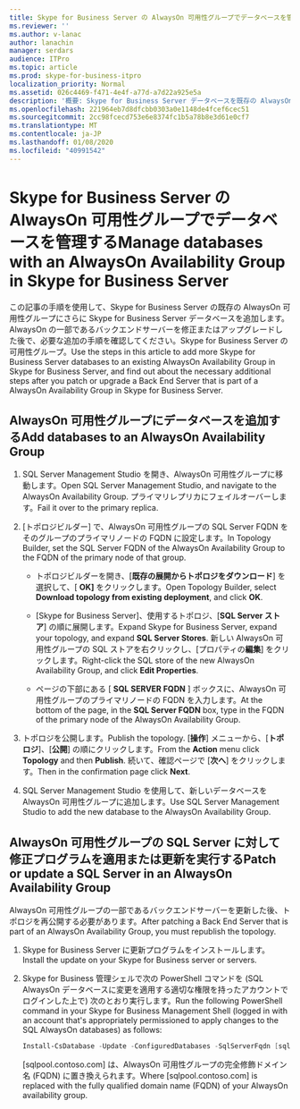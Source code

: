 ```yaml
---
title: Skype for Business Server の AlwaysOn 可用性グループでデータベースを管理する
ms.reviewer: ''
ms.author: v-lanac
author: lanachin
manager: serdars
audience: ITPro
ms.topic: article
ms.prod: skype-for-business-itpro
localization_priority: Normal
ms.assetid: 026c4469-f471-4e4f-a77d-a7d22a925e5a
description: '概要: Skype for Business Server データベースを既存の AlwaysOn 可用性グループに追加する方法について説明し、Skype for the AlwaysOn 可用性グループの一部であるバックエンドサーバーを修正またはアップグレードした後に必要な追加の手順について説明します。Business Server。'
ms.openlocfilehash: 221964eb7d8dfcbb0303a0e1148de4fcef6cec51
ms.sourcegitcommit: 2cc98fcecd753e6e8374fc1b5a78b8e3d61e0cf7
ms.translationtype: MT
ms.contentlocale: ja-JP
ms.lasthandoff: 01/08/2020
ms.locfileid: "40991542"
---
```

# <a name="manage-databases-with-an-alwayson-availability-group-in-skype-for-business-server"></a><span data-ttu-id="f40a0-103">Skype for Business Server の AlwaysOn 可用性グループでデータベースを管理する</span><span class="sxs-lookup"><span data-stu-id="f40a0-103">Manage databases with an AlwaysOn Availability Group in Skype for Business Server</span></span>

<span data-ttu-id="f40a0-104">この記事の手順を使用して、Skype for Business Server の既存の AlwaysOn 可用性グループにさらに Skype for Business Server データベースを追加します。 AlwaysOn の一部であるバックエンドサーバーを修正またはアップグレードした後で、必要な追加の手順を確認してください。Skype for Business Server の可用性グループ。</span><span class="sxs-lookup"><span data-stu-id="f40a0-104">Use the steps in this article to add more Skype for Business Server databases to an existing AlwaysOn Availability Group in Skype for Business Server, and find out about the necessary additional steps after you patch or upgrade a Back End Server that is part of a AlwaysOn Availability Group in Skype for Business Server.</span></span>

## <a name="add-databases-to-an-alwayson-availability-group"></a><span data-ttu-id="f40a0-105">AlwaysOn 可用性グループにデータベースを追加する</span><span class="sxs-lookup"><span data-stu-id="f40a0-105">Add databases to an AlwaysOn Availability Group</span></span> 

1. <span data-ttu-id="f40a0-106">SQL Server Management Studio を開き、AlwaysOn 可用性グループに移動します。</span><span class="sxs-lookup"><span data-stu-id="f40a0-106">Open SQL Server Management Studio, and navigate to the AlwaysOn Availability Group.</span></span> <span data-ttu-id="f40a0-107">プライマリレプリカにフェイルオーバーします。</span><span class="sxs-lookup"><span data-stu-id="f40a0-107">Fail it over to the primary replica.</span></span>
    
2. <span data-ttu-id="f40a0-108">[トポロジビルダー] で、AlwaysOn 可用性グループの SQL Server FQDN をそのグループのプライマリノードの FQDN に設定します。</span><span class="sxs-lookup"><span data-stu-id="f40a0-108">In Topology Builder, set the SQL Server FQDN of the AlwaysOn Availability Group to the FQDN of the primary node of that group.</span></span>
    
   - <span data-ttu-id="f40a0-109">トポロジビルダーを開き、[**既存の展開からトポロジをダウンロード**] を選択して、[ **OK]** をクリックします。</span><span class="sxs-lookup"><span data-stu-id="f40a0-109">Open Topology Builder, select **Download topology from existing deployment**, and click **OK**.</span></span>
    
   - <span data-ttu-id="f40a0-110">[Skype for Business Server]、使用するトポロジ、[**SQL Server ストア**] の順に展開します。</span><span class="sxs-lookup"><span data-stu-id="f40a0-110">Expand Skype for Business Server, expand your topology, and expand **SQL Server Stores**.</span></span> <span data-ttu-id="f40a0-111">新しい AlwaysOn 可用性グループの SQL ストアを右クリックし、[プロパティの**編集**] をクリックします。</span><span class="sxs-lookup"><span data-stu-id="f40a0-111">Right-click the SQL store of the new AlwaysOn Availability Group, and click **Edit Properties**.</span></span>
    
   - <span data-ttu-id="f40a0-112">ページの下部にある [ **SQL SERVER FQDN** ] ボックスに、AlwaysOn 可用性グループのプライマリノードの FQDN を入力します。</span><span class="sxs-lookup"><span data-stu-id="f40a0-112">At the bottom of the page, in the **SQL Server FQDN** box, type in the FQDN of the primary node of the AlwaysOn Availability Group.</span></span>
    
3. <span data-ttu-id="f40a0-113">トポロジを公開します。</span><span class="sxs-lookup"><span data-stu-id="f40a0-113">Publish the topology.</span></span> <span data-ttu-id="f40a0-114">[**操作**] メニューから、[**トポロジ**]、[**公開**] の順にクリックします。</span><span class="sxs-lookup"><span data-stu-id="f40a0-114">From the **Action** menu click **Topology** and then **Publish**.</span></span> <span data-ttu-id="f40a0-115">続いて、確認ページで [**次へ**] をクリックします。</span><span class="sxs-lookup"><span data-stu-id="f40a0-115">Then in the confirmation page click **Next**.</span></span>
    
4. <span data-ttu-id="f40a0-116">SQL Server Management Studio を使用して、新しいデータベースを AlwaysOn 可用性グループに追加します。</span><span class="sxs-lookup"><span data-stu-id="f40a0-116">Use SQL Server Management Studio to add the new database to the AlwaysOn Availability Group.</span></span>
    
## <a name="patch-or-update-a-sql-server-in-an-alwayson-availability-group"></a><span data-ttu-id="f40a0-117">AlwaysOn 可用性グループの SQL Server に対して修正プログラムを適用または更新を実行する</span><span class="sxs-lookup"><span data-stu-id="f40a0-117">Patch or update a SQL Server in an AlwaysOn Availability Group</span></span>

<span data-ttu-id="f40a0-118">AlwaysOn 可用性グループの一部であるバックエンドサーバーを更新した後、トポロジを再公開する必要があります。</span><span class="sxs-lookup"><span data-stu-id="f40a0-118">After patching a Back End Server that is part of an AlwaysOn Availability Group, you must republish the topology.</span></span>

1. <span data-ttu-id="f40a0-119">Skype for Business Server に更新プログラムをインストールします。</span><span class="sxs-lookup"><span data-stu-id="f40a0-119">Install the update on your Skype for Business server or servers.</span></span>
    
2. <span data-ttu-id="f40a0-120">Skype for Business 管理シェルで次の PowerShell コマンドを (SQL AlwaysOn データベースに変更を適用する適切な権限を持ったアカウントでログインした上で) 次のとおり実行します。</span><span class="sxs-lookup"><span data-stu-id="f40a0-120">Run the following PowerShell command in your Skype for Business Management Shell (logged in with an account that's appropriately permissioned to apply changes to the SQL AlwaysOn databases) as follows:</span></span>
    
    ```PowerShell
    Install-CsDatabase -Update -ConfiguredDatabases -SqlServerFqdn [sqlpool.contoso.com] -Verbose
    ```

    <span data-ttu-id="f40a0-121">[sqlpool.contoso.com] は、AlwaysOn 可用性グループの完全修飾ドメイン名 (FQDN) に置き換えられます。</span><span class="sxs-lookup"><span data-stu-id="f40a0-121">Where [sqlpool.contoso.com] is replaced with the fully qualified domain name (FQDN) of your AlwaysOn availability group.</span></span>
